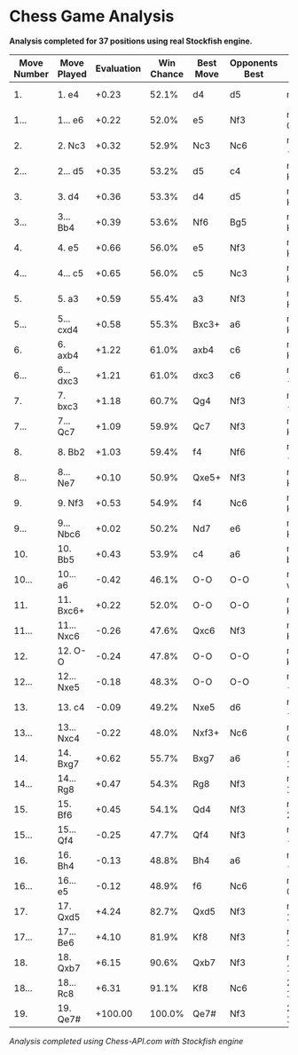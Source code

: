 # Chess Game Analysis

**Analysis completed for 37 positions using real Stockfish engine.**

| Move Number | Move Played | Evaluation | Win Chance | Best Move | Opponents Best | FEN | Continuation |
|-------------|-------------|------------|------------|-----------|----------------|-----|-------------|
| 1. | 1. e4 | +0.23 | 52.1% | d4 | d5 | rnbqkbnr/pppppppp/8/8/4P3/8/PPPP1PPP/RNBQKBNR b KQkq - 0 1 | g8f6 g1f3 e7e6 c2c4 |
| 1... | 1... e6 | +0.22 | 52.0% | e5 | Nf3 | rnbqkbnr/pppp1ppp/4p3/8/4P3/8/PPPP1PPP/RNBQKBNR w KQkq - 0 2 | g1f3 |
| 2. | 2. Nc3 | +0.32 | 52.9% | Nc3 | Nc6 | rnbqkbnr/pppp1ppp/4p3/8/4P3/2N5/PPPP1PPP/R1BQKBNR b KQkq - 1 2 | d7d5 d2d4 g8f6 c1g5 |
| 2... | 2... d5 | +0.35 | 53.2% | d5 | c4 | rnbqkbnr/ppp2ppp/4p3/3p4/4P3/2N5/PPPP1PPP/R1BQKBNR w KQkq - 0 3 | d2d4 |
| 3. | 3. d4 | +0.36 | 53.3% | d4 | d5 | rnbqkbnr/ppp2ppp/4p3/3p4/3PP3/2N5/PPP2PPP/R1BQKBNR b KQkq - 0 3 | g8f6 c1g5 d5e4 c3e4 |
| 3... | 3... Bb4 | +0.39 | 53.6% | Nf6 | Bg5 | rnbqk1nr/ppp2ppp/4p3/3p4/1b1PP3/2N5/PPP2PPP/R1BQKBNR w KQkq - 1 4 | e4e5 |
| 4. | 4. e5 | +0.66 | 56.0% | e5 | Nf3 | rnbqk1nr/ppp2ppp/4p3/3pP3/1b1P4/2N5/PPP2PPP/R1BQKBNR b KQkq - 0 4 |  |
| 4... | 4... c5 | +0.65 | 56.0% | c5 | Nc3 | rnbqk1nr/pp3ppp/4p3/2ppP3/1b1P4/2N5/PPP2PPP/R1BQKBNR w KQkq - 0 5 | a2a3 b4c3 b2c3 g8e7 |
| 5. | 5. a3 | +0.59 | 55.4% | a3 | Nf3 | rnbqk1nr/pp3ppp/4p3/2ppP3/1b1P4/P1N5/1PP2PPP/R1BQKBNR b KQkq - 0 5 | b4c3 |
| 5... | 5... cxd4 | +0.58 | 55.3% | Bxc3+ | a6 | rnbqk1nr/pp3ppp/4p3/3pP3/1b1p4/P1N5/1PP2PPP/R1BQKBNR w KQkq - 0 6 | b2c3 g8e7 h2h4 b8c6 |
| 6. | 6. axb4 | +1.22 | 61.0% | axb4 | c6 | rnbqk1nr/pp3ppp/4p3/3pP3/1P1p4/2N5/1PP2PPP/R1BQKBNR b KQkq - 0 6 |  |
| 6... | 6... dxc3 | +1.21 | 61.0% | dxc3 | c6 | rnbqk1nr/pp3ppp/4p3/3pP3/1P6/2p5/1PP2PPP/R1BQKBNR w KQkq - 0 7 | d1g4 g8e7 g4g7 h8g8 |
| 7. | 7. bxc3 | +1.18 | 60.7% | Qg4 | Nf3 | rnbqk1nr/pp3ppp/4p3/3pP3/1P6/2P5/2P2PPP/R1BQKBNR b KQkq - 0 7 |  |
| 7... | 7... Qc7 | +1.09 | 59.9% | Qc7 | Nf3 | rnb1k1nr/ppq2ppp/4p3/3pP3/1P6/2P5/2P2PPP/R1BQKBNR w KQkq - 1 8 | f2f4 |
| 8. | 8. Bb2 | +1.03 | 59.4% | f4 | Nf6 | rnb1k1nr/ppq2ppp/4p3/3pP3/1P6/2P5/1BP2PPP/R2QKBNR b KQkq - 2 8 | g8e7 f1d3 b8d7 g1f3 |
| 8... | 8... Ne7 | +0.10 | 50.9% | Qxe5+ | Nf3 | rnb1k2r/ppq1nppp/4p3/3pP3/1P6/2P5/1BP2PPP/R2QKBNR w KQkq - 3 9 | f1e2 |
| 9. | 9. Nf3 | +0.53 | 54.9% | f4 | Nc6 | rnb1k2r/ppq1nppp/4p3/3pP3/1P6/2P2N2/1BP2PPP/R2QKB1R b KQkq - 4 9 | b8d7 d1g4 e8g8 f1d3 |
| 9... | 9... Nbc6 | +0.02 | 50.2% | Nd7 | e6 | r1b1k2r/ppq1nppp/2n1p3/3pP3/1P6/2P2N2/1BP2PPP/R2QKB1R w KQkq - 5 10 |  |
| 10. | 10. Bb5 | +0.43 | 53.9% | c4 | a6 | r1b1k2r/ppq1nppp/2n1p3/1B1pP3/1P6/2P2N2/1BP2PPP/R2QK2R b KQkq - 6 10 | e8g8 b4b5 c6a5 c4d5 |
| 10... | 10... a6 | -0.42 | 46.1% | O-O | O-O | r1b1k2r/1pq1nppp/p1n1p3/1B1pP3/1P6/2P2N2/1BP2PPP/R2QK2R w KQkq - 0 11 | e1g1 |
| 11. | 11. Bxc6+ | +0.22 | 52.0% | O-O | O-O | r1b1k2r/1pq1nppp/p1B1p3/3pP3/1P6/2P2N2/1BP2PPP/R2QK2R b KQkq - 0 11 | c8d7 |
| 11... | 11... Nxc6 | -0.26 | 47.6% | Qxc6 | Nf3 | r1b1k2r/1pq2ppp/p1n1p3/3pP3/1P6/2P2N2/1BP2PPP/R2QK2R w KQkq - 0 12 |  |
| 12. | 12. O-O | -0.24 | 47.8% | O-O | O-O | r1b1k2r/1pq2ppp/p1n1p3/3pP3/1P6/2P2N2/1BP2PPP/R2Q1RK1 b kq - 1 12 | e8g8 f1e1 c6e7 a1a3 |
| 12... | 12... Nxe5 | -0.18 | 48.3% | O-O | O-O | r1b1k2r/1pq2ppp/p3p3/3pn3/1P6/2P2N2/1BP2PPP/R2Q1RK1 w kq - 0 13 | f1e1 c6e7 a1a3 c8d7 |
| 13. | 13. c4 | -0.09 | 49.2% | Nxe5 | d6 | r1b1k2r/1pq2ppp/p3p3/3pn3/1PP5/5N2/1BP2PPP/R2Q1RK1 b kq - 0 13 | c7e5 |
| 13... | 13... Nxc4 | -0.22 | 48.0% | Nxf3+ | Nc6 | r1b1k2r/1pq2ppp/p3p3/3p4/1Pn5/5N2/1BP2PPP/R2Q1RK1 w kq - 0 14 | d1f3 e8g8 f3c3 d5d4 |
| 14. | 14. Bxg7 | +0.62 | 55.7% | Bxg7 | a6 | r1b1k2r/1pq2pBp/p3p3/3p4/1Pn5/5N2/2P2PPP/R2Q1RK1 b kq - 0 14 | h8g8 d1d4 c7b6 d4f6 |
| 14... | 14... Rg8 | +0.47 | 54.3% | Rg8 | Nf3 | r1b1k1r1/1pq2pBp/p3p3/3p4/1Pn5/5N2/2P2PPP/R2Q1RK1 w q - 1 15 | d1d4 c7b6 d4f6 e6e5 |
| 15. | 15. Bf6 | +0.45 | 54.1% | Qd4 | Nf3 | r1b1k1r1/1pq2p1p/p3pB2/3p4/1Pn5/5N2/2P2PPP/R2Q1RK1 b q - 2 15 | c7b6 d4c3 c8d7 f1e1 |
| 15... | 15... Qf4 | -0.25 | 47.7% | Qf4 | Nf3 | r1b1k1r1/1p3p1p/p3pB2/3p4/1Pn2q2/5N2/2P2PPP/R2Q1RK1 w q - 3 16 | f6h4 |
| 16. | 16. Bh4 | -0.13 | 48.8% | Bh4 | a6 | r1b1k1r1/1p3p1p/p3p3/3p4/1Pn2q1B/5N2/2P2PPP/R2Q1RK1 b q - 4 16 |  |
| 16... | 16... e5 | -0.12 | 48.9% | f6 | Nc6 | r1b1k1r1/1p3p1p/p7/3pp3/1Pn2q1B/5N2/2P2PPP/R2Q1RK1 w q - 0 17 | h4g3 f4h6 f1e1 e8f7 |
| 17. | 17. Qxd5 | +4.24 | 82.7% | Qxd5 | Nf3 | r1b1k1r1/1p3p1p/p7/3Qp3/1Pn2q1B/5N2/2P2PPP/R4RK1 b q - 0 17 | e8f8 h4g3 f4g4 f3e5 |
| 17... | 17... Be6 | +4.10 | 81.9% | Kf8 | Nf3 | r3k1r1/1p3p1p/p3b3/3Qp3/1Pn2q1B/5N2/2P2PPP/R4RK1 w q - 1 18 | h4g3 f4g4 f3e5 c4e5 |
| 18. | 18. Qxb7 | +6.15 | 90.6% | Qxb7 | Nf3 | r3k1r1/1Q3p1p/p3b3/4p3/1Pn2q1B/5N2/2P2PPP/R4RK1 b q - 0 18 | e8f8 b7a8 f8g7 a8b7 |
| 18... | 18... Rc8 | +6.31 | 91.1% | Kf8 | Nc6 | 2r1k1r1/1Q3p1p/p3b3/4p3/1Pn2q1B/5N2/2P2PPP/R4RK1 w - - 1 19 | b7a8 f8g7 a8b7 h7h6 |
| 19. | 19. Qe7# | +100.00 | 100.0% | Qe7# | Nf3 | 2r1k1r1/4Qp1p/p3b3/4p3/1Pn2q1B/5N2/2P2PPP/R4RK1 b - - 2 19 |  |

*Analysis completed using Chess-API.com with Stockfish engine*